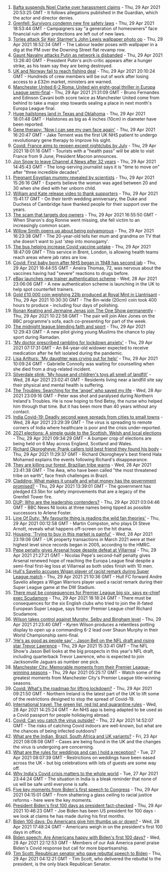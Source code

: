 1. [Bafta suspends Noel Clarke over harassment claims](https://www.bbc.co.uk/news/entertainment-arts-56937479) - Thu, 29 Apr 2021 20:53:25 GMT - It follows allegations published in the Guardian, which the actor and director denies.
2. [Grenfell: Survivors condemn new fire safety laws](https://www.bbc.co.uk/news/uk-politics-56924131) - Thu, 29 Apr 2021 18:53:44 GMT - Campaigners say "a generation of homeowners" face financial ruin after protections are left out of new laws.
3. [Tories attack Sir Keir Starmer's John Lewis wallpaper photo op](https://www.bbc.co.uk/news/uk-politics-56932548) - Thu, 29 Apr 2021 18:52:34 GMT - The Labour leader poses with wallpaper in a dig at the PM over the Downing Street flat revamp row.
4. [Gaunt Navalny attacks Putin as network is disbanded](https://www.bbc.co.uk/news/world-europe-56919934) - Thu, 29 Apr 2021 13:26:40 GMT - President Putin's arch-critic appears after a hunger strike, as his team say they are being destroyed.
5. [UK and Norway fail to reach fishing deal](https://www.bbc.co.uk/news/uk-politics-56932551) - Thu, 29 Apr 2021 20:10:24 GMT - Hundreds of crew members will be out of work after losing access to a £32m market, ministers are warned.
6. [Manchester United 6-2 Roma: United win eight-goal thriller in Europa League semi-final](https://www.bbc.co.uk/sport/football/56892065) - Thu, 29 Apr 2021 21:31:09 GMT - Bruno Fernandes and Edinson Cavani both score twice as Manchester United come from behind to take a major step towards sealing a place in next month's Europa League final.
7. [Huge hailstones land in Texas and Oklahoma](https://www.bbc.co.uk/news/world-us-canada-56936198) - Thu, 29 Apr 2021 18:01:48 GMT - Hailstones as big as 4 inches (10cm) in diameter have been reported.
8. [Gene therapy: 'Now I can see my own face again'](https://www.bbc.co.uk/news/health-56906002) - Thu, 29 Apr 2021 16:20:47 GMT - Jake Ternent was the first UK NHS patient to undergo revolutionary gene therapy to improve his sight.
9. [Covid: France aims to reopen except nightclubs by July](https://www.bbc.co.uk/news/world-europe-56934746) - Thu, 29 Apr 2021 18:01:16 GMT - Tourists with a "health pass" will be able to visit France from 9 June, President Macron announces.
10. [Jon Snow to leave Channel 4 News after 32 years](https://www.bbc.co.uk/news/entertainment-arts-56929987) - Thu, 29 Apr 2021 14:45:43 GMT - The long-serving journalist says it is "time to move on" after "three incredible decades".
11. [Pregnant Egyptian mummy revealed by scientists](https://www.bbc.co.uk/news/world-middle-east-56926005) - Thu, 29 Apr 2021 15:26:16 GMT - Experts believe the woman was aged between 20 and 30 when she died with her unborn child.
12. [William and Kate release video to thank supporters](https://www.bbc.co.uk/news/uk-56928583) - Thu, 29 Apr 2021 15:41:17 GMT - On their tenth wedding anniversary, the Duke and Duchess of Cambridge have thanked people for their support over the years.
13. [The scam that targets dog owners](https://www.bbc.co.uk/news/uk-56922473) - Thu, 29 Apr 2021 16:55:50 GMT - When Sharon's dog Ronnie went missing, she fell victim to an increasingly common scam.
14. [Willow Smith opens up about being polyamorous](https://www.bbc.co.uk/news/newsbeat-56852099) - Thu, 29 Apr 2021 16:23:38 GMT - The 20-year-old tells her mum and grandma on TV that she doesn't want to just 'step into monogamy'.
15. [The bus helping increase Covid vaccine uptake](https://www.bbc.co.uk/news/uk-56937019) - Thu, 29 Apr 2021 18:47:09 GMT - This service in Brent, London, is allowing health teams reach areas where jab rates are low.
16. [Covid: First baby born after NHS began in 1948 has second jab](https://www.bbc.co.uk/news/uk-wales-56935546) - Thu, 29 Apr 2021 16:44:55 GMT - Aneira Thomas, 72, was nervous about the vaccines having had "severe" reactions to drugs before.
17. [eBay launches new trainer authentication scheme](https://www.bbc.co.uk/news/business-56922493) - Wed, 28 Apr 2021 23:06:06 GMT - A new authentication scheme is launching in the UK to help spot counterfeit trainers.
18. [Gold £10,000 coin weighing 22lb produced at Royal Mint in Llantrisant](https://www.bbc.co.uk/news/uk-wales-56920734) - Thu, 29 Apr 2021 10:30:30 GMT - The 8in-wide (20cm) coin took 400 hours to produce - including four days of polishing.
19. [Ronan Keating and Jermaine Jenas join The One Show permanently](https://www.bbc.co.uk/news/entertainment-arts-56925454) - Thu, 29 Apr 2021 10:22:58 GMT - The pair will join Alex Jones on the BBC programme's sofa, each co-presenting for part of the week.
20. [The midnight league blending faith and sport](https://www.bbc.co.uk/news/uk-56928581) - Thu, 29 Apr 2021 12:29:43 GMT - A new pilot giving young Muslims the chance to play sport during Ramadan.
21. ['My doctor prescribed rambling for lockdown anxiety'](https://www.bbc.co.uk/news/uk-scotland-edinburgh-east-fife-56919166) - Thu, 29 Apr 2021 07:17:31 GMT - An 84-year-old widower expected to receive medication after he felt isolated during the pandemic.
22. [Lisa Arthurs: 'My daughter was crying out for help'](https://www.bbc.co.uk/news/uk-northern-ireland-56904534) - Thu, 29 Apr 2021 10:09:24 GMT - Gabrielle Connolly was waiting for counselling when she died from a drug-related incident.
23. [Silverdale stink: 'My house and children's toys all smell of landfill'](https://www.bbc.co.uk/news/uk-england-stoke-staffordshire-56917351) - Wed, 28 Apr 2021 23:02:41 GMT - Residents living near a landfill site say their physical and mental health is suffering.
24. [The Troubles: Searching for the 'angel' who saved my life](https://www.bbc.co.uk/news/stories-56904137) - Wed, 28 Apr 2021 23:09:16 GMT - Peter was shot and paralysed during Northern Ireland's Troubles. He is now hoping to find Betsy, the nurse who helped him through that time. But it has been more than 40 years without any contact.
25. [India Covid-19: Deadly second wave spreads from cities to small towns](https://www.bbc.co.uk/news/world-asia-india-56913047) - Wed, 28 Apr 2021 23:29:39 GMT - The virus is spreading to remote corners of India where healthcare is poor and the crisis under-reported.
26. [2021 elections: A simple guide to the Scottish, Welsh and local elections](https://www.bbc.co.uk/news/uk-politics-56286643) - Thu, 29 Apr 2021 09:34:29 GMT - A bumper crop of elections are being held on 6 May across England, Scotland and Wales.
27. [Richard Okorogheye: Prank callers told best friend they found his body](https://www.bbc.co.uk/news/newsbeat-56917974) - Thu, 29 Apr 2021 11:29:37 GMT - Richard Okorogheye's best friend Hala Mohamed explains the events following Richard's disappearance.
28. [They are killing our forest, Brazilian tribe warns](https://www.bbc.co.uk/news/world-latin-america-56847952) - Wed, 28 Apr 2021 23:41:38 GMT - The Awa, who have been called "the most threatened tribe on earth", face fresh challenges in Brazil.
29. [Cladding: What makes it unsafe and what money has the government promised?](https://www.bbc.co.uk/news/explainers-56015129) - Thu, 29 Apr 2021 13:39:01 GMT - The government has pledged £3.5bn for safety improvements that are a legacy of the Grenfell Tower fire.
30. [DUP: Who are the leadership contenders?](https://www.bbc.co.uk/news/uk-northern-ireland-56915407) - Thu, 29 Apr 2021 03:04:46 GMT - BBC News NI looks at three names being tipped as possible successors to Arlene Foster.
31. [Line Of Duty: 'My favourite thing is reading the wild fan theories'](https://www.bbc.co.uk/news/newsbeat-56917121) - Thu, 29 Apr 2021 00:12:58 GMT - Martin Compston, who plays DI Steve Arnott, reveals what happens off-screen on the hit drama.
32. [Housing: 'Trying to buy in this market is painful'](https://www.bbc.co.uk/news/business-56906524) - Wed, 28 Apr 2021 23:19:06 GMT - UK property transactions in March 2021 were at their highest level since records began in 2005, according to the HMRC.
33. [Pepe penalty gives Arsenal hope despite defeat at Villarreal](https://www.bbc.co.uk/sport/football/56892082) - Thu, 29 Apr 2021 21:27:21 GMT - Nicolas Pepe's second-half penalty gives Arsenal renewed hope of reaching the Europa League final despite a semi-final first-leg loss at Villarreal as both sides finish with 10 men.
34. [Hull's Savelio accuses Wigan player of racist remark during Super League match](https://www.bbc.co.uk/sport/rugby-league/56937257) - Thu, 29 Apr 2021 21:10:36 GMT - Hull FC forward Andre Savelio alleges a Wigan Warriors player used a racist remark during their Super League game at the DW Stadium.
35. [There must be consequences for Premier League big six, says ex-chief exec Scudamore](https://www.bbc.co.uk/sport/football/56937159) - Thu, 29 Apr 2021 18:18:24 GMT - There must be consequences for the six English clubs who tried to join the ill-fated European Super League, says former Premier League chief Richard Scudamore.
36. [Wilson takes control against Murphy, Selby and Bingham level](https://www.bbc.co.uk/sport/snooker/56932603) - Thu, 29 Apr 2021 21:23:40 GMT - Kyren Wilson produces a relentless potting display to open up a commanding 6-2 lead over Shaun Murphy in their World Championship semi-final.
37. ['He's as good as people say' - Jason Bell on the NFL draft and rising star Trevor Lawrence](https://www.bbc.co.uk/sport/av/american-football/56931865) - Thu, 29 Apr 2021 15:33:41 GMT - The NFL Show's Jason Bell looks at the big prospects in this year's NFL draft, including quarterback Trevor Lawrence, who is expected to join Jacksonville Jaguars as number one pick.
38. [Manchester City: Memorable moments from their Premier League-winning seasons](https://www.bbc.co.uk/sport/av/football/56923236) - Thu, 29 Apr 2021 05:25:17 GMT - Watch some of the greatest moments from Manchester City's Premier League title-winning seasons.
39. [Covid: What's the roadmap for lifting lockdown?](https://www.bbc.co.uk/news/explainers-52530518) - Thu, 29 Apr 2021 09:21:50 GMT - Northern Ireland is the latest part of the UK to lift some of the restrictions designed to stop the spread of Covid-19.
40. [International travel: The green list, red list and quarantine rules](https://www.bbc.co.uk/news/explainers-52544307) - Wed, 28 Apr 2021 14:25:24 GMT - An NHS app is being adapted to be used as a Covid passport for people holidaying abroad.
41. [Covid: Can you catch the virus outside?](https://www.bbc.co.uk/news/explainers-55680305) - Thu, 22 Apr 2021 14:52:07 GMT - The risks of catching Covid indoors are well-known, but what are the chances of being infected outdoors?
42. [What are the Indian, Brazil, South Africa and UK variants?](https://www.bbc.co.uk/news/health-55659820) - Fri, 23 Apr 2021 08:08:08 GMT - Cases are being found in the UK and the changes the virus is undergoing are concerning.
43. [What are the rules for weddings and can I hold a reception?](https://www.bbc.co.uk/news/explainers-52811509) - Tue, 27 Apr 2021 08:07:39 GMT - Restrictions on weddings have been eased across the UK - but big celebrations with lots of guests are some way off.
44. [Why India's Covid crisis matters to the whole world](https://www.bbc.co.uk/news/world-asia-india-56907007) - Tue, 27 Apr 2021 23:44:24 GMT - The situation in India is a bleak reminder that none of us will be safe until everyone is safe.
45. [Five key moments from Biden's first speech to Congress](https://www.bbc.co.uk/news/world-us-canada-56924684) - Thu, 29 Apr 2021 04:15:01 GMT - From shattering a glass ceiling to racial justice reforms - here were the key moments.
46. [President Biden's first 100 days as president fact-checked](https://www.bbc.co.uk/news/56901183) - Thu, 29 Apr 2021 10:46:23 GMT - Joe Biden has been US president for 100 days - we look at claims he has made during his first months.
47. [Biden 100 days: Do Americans give him thumbs up or down?](https://www.bbc.co.uk/news/world-us-canada-56919078) - Wed, 28 Apr 2021 17:48:24 GMT - Americans weigh in on the president's first 100 days in office.
48. [Biden speech: Are Americans happy with Biden's first 100 days?](https://www.bbc.co.uk/news/world-us-canada-56919077) - Wed, 28 Apr 2021 22:12:53 GMT - Members of our Ask America panel praise Biden's Covid response but call for more bipartisanship.
49. [Tim Scott: Republican senator who gave rebuttal speech to Biden](https://www.bbc.co.uk/news/world-us-canada-56919082) - Thu, 29 Apr 2021 04:12:21 GMT - Tim Scott, who delivered the rebuttal to the president, is the only black Republican Senator.
